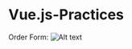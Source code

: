 # Vue.js-Practices
Order Form:
![Alt text](https://github.com/478996650@qq.com/Vuejs-Practices/raw/master/Screenshots/Order-Form.png)